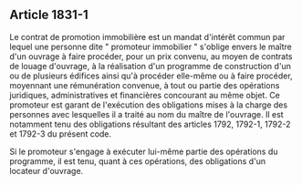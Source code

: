 Article 1831-1
----
Le contrat de promotion immobilière est un mandat d'intérêt commun par lequel
une personne dite " promoteur immobilier " s'oblige envers le maître d'un
ouvrage à faire procéder, pour un prix convenu, au moyen de contrats de louage
d'ouvrage, à la réalisation d'un programme de construction d'un ou de plusieurs
édifices ainsi qu'à procéder elle-même ou à faire procéder, moyennant une
rémunération convenue, à tout ou partie des opérations juridiques,
administratives et financières concourant au même objet. Ce promoteur est garant
de l'exécution des obligations mises à la charge des personnes avec lesquelles
il a traité au nom du maître de l'ouvrage. Il est notamment tenu des obligations
résultant des articles 1792, 1792-1, 1792-2 et 1792-3 du présent code.

Si le promoteur s'engage à exécuter lui-même partie des opérations du programme,
il est tenu, quant à ces opérations, des obligations d'un locateur d'ouvrage.
